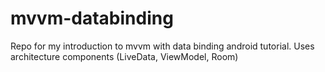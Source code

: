 # mvvm-databinding
Repo for my introduction to mvvm with data binding android tutorial. Uses architecture components (LiveData, ViewModel, Room)

